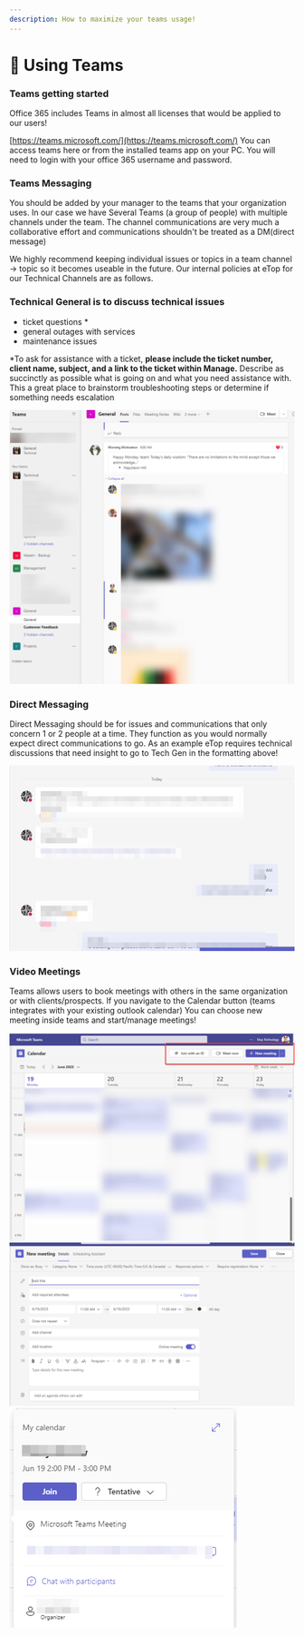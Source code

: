 ```yaml
---
description: How to maximize your teams usage!
---
```


# 📅 Using Teams

### Teams getting started

Office 365 includes Teams in almost all licenses that would be applied to our users!&#x20;

[https://teams.microsoft.com/](https://teams.microsoft.com/) You can access teams here or from the installed teams app on your PC. You will need to login with your office 365 username and password.&#x20;

### Teams Messaging

You should be added by your manager to the teams that your organization uses. In our case we have Several Teams (a group of people) with multiple channels under the team. The channel communications are very much a collaborative effort and communications shouldn't be treated as a DM(direct message)&#x20;

We highly recommend keeping individual issues or topics in a team channel -> topic so it becomes useable in the future. Our internal policies at eTop for our Technical Channels are as follows.

### Technical General is to discuss technical issues

* ticket questions \*
* general outages with services
* maintenance issues

\*To ask for assistance with a ticket, **please include the ticket number, client name, subject, and a link to the ticket within Manage.** Describe as succinctly as possible what is going on and what you need assistance with. This a great place to brainstorm troubleshooting steps or determine if something needs escalation&#x20;

![](<../../../.gitbook/assets/image (13) (1).png>)

### Direct Messaging

Direct Messaging should be for issues and communications that only concern 1 or 2 people at a time. They function as you would normally expect direct communications to go. As an example eTop requires technical discussions that need insight to go to Tech Gen in the formatting above!

![](<../../../.gitbook/assets/image (6).png>)

### Video Meetings

Teams allows users to book meetings with others in the same organization or with clients/prospects. If you navigate to the Calendar button (teams integrates with your existing outlook calendar) You can choose new meeting inside teams and start/manage meetings!

![](<../../../.gitbook/assets/image (14) (1).png>)![](<../../../.gitbook/assets/image (2) (1) (1).png>)![](<../../../.gitbook/assets/image (9).png>)
